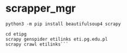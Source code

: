 # scrapper_mgr

```python3 -m pip install beautifulsoup4 scrapy```

```scrapy startproject etipg  
cd etipg
scrapy genspider etilinks eti.pg.edu.pl
scrapy crawl etilinks```
